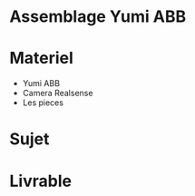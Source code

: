 # Assemblage Yumi ABB

# Materiel 
- Yumi ABB
- Camera Realsense
- Les pieces
# Sujet 

# Livrable 
